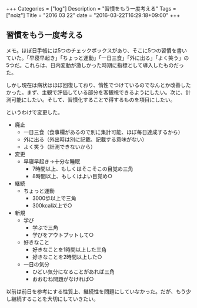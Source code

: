 +++
Categories = ["log"]
Description = "習慣をもう一度考える"
Tags = ["noiz"]
Title = "2016 03 22"
date = "2016-03-22T16:29:18+09:00"
+++

## 習慣をもう一度考える
メモ。ほぼ日手帳には5つのチェックボックスがあり、そこに5つの習慣を書いていた。「早寝早起き」「ちょっと運動」「一日三食」「外に出る」「よく笑う」の5つだ。これらは、日内変動が激しかった時期に指標として導入したものだった。

しかし現在は病状はほぼ回復しており、惰性でつけているのでなんとか改善したかった。まず、主観で評価している部分を客観視できるようにしたい。次に、計測可能にしたい。そして、習慣化することで得するものを項目にしたい。

というわけで変更した。

* 廃止
	* 一日三食（食事欄があるので別に集計可能、ほぼ毎日達成するから）
	* 外に出る（外出時は別に記載、記載する意味がない）
	* よく笑う（計測できないから）
* 変更
	* 早寝早起き→十分な睡眠
		* 7時間以上、もしくはそこそこの目覚め三角
		* 8時間以上、もしくはよい目覚め○
* 継続
	* ちょっと運動
		* 3000歩以上で三角
		* 300kcal以上で○
* 新規
	* 学び
		* 学ぶで三角
		* 学びをアウトプットして○
	* 好きなこと
		* 好きなことを1時間以上した三角
		* 好きなことを2時間以上した○
	* 一日の気分
		* ひどい気分になることがあれば三角
		* おおむね問題がなければ○

以前は前日を参考にする性質上、継続性を問題にしていなかった。だが、もう少し継続することを大切にしていきたい。